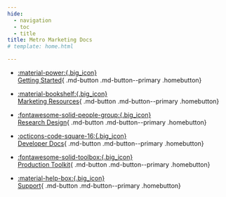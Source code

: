 ```yaml
---
hide:
  - navigation
  - toc
  - title
title: Metro Marketing Docs
# template: home.html

---
```


<style>
  .md-typeset h1,
  .md-content__button {
    display: none;
  }
/* .search-container {
    max-width: 600px;
    margin: 50px auto;
}

input[type="text"] {
    display: block;
    width: calc(100% - 24px);
    font-size: 18px;
    font-weight: 600;
    color: #4b00ff;
    padding: 10px;
    border: 2px solid #4b00ff;
} */
</style>

<!-- ## How can we help you? -->

<!-- <div class="search-container">
   <form action="">
     <input type="text" placeholder="Search..." name="search">
   </form>
</div> -->

<div class="grid cards" markdown>

- [:material-power:{.big_icon}<br>Getting Started](/Getting-Started/){ .md-button .md-button--primary .homebutton}
- [:material-bookshelf:{.big_icon}<br>Marketing Resources](/Marketing-Resources/){ .md-button .md-button--primary .homebutton}
- [ :fontawesome-solid-people-group:{.big_icon} <br> Research Design](/Research-Design/){ .md-button .md-button--primary .homebutton}
- [ :octicons-code-square-16:{.big_icon} <br> Developer Docs](/Developer-Docs/){ .md-button .md-button--primary .homebutton}
- [ :fontawesome-solid-toolbox:{.big_icon} <br> Production Toolkit](/Production-Toolkit/){ .md-button .md-button--primary .homebutton}

- [ :material-help-box:{.big_icon} <br> Support](/Support/){ .md-button .md-button--primary .homebutton}

</div>
